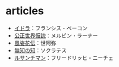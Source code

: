 # articles

- [イドラ](/article/idola.md)：フランシス・ベーコン
- [公正世界仮説](/article/justworldhypothesis.md)：メルビン・ラーナー
- [風姿花伝](/article/fuushikaden.md)：世阿弥
- [無知の知](/article/muchinochi.md)：ソクラテス
- [ルサンチマン](/article/ressentiment.md)：フリードリッヒ・ニーチェ
